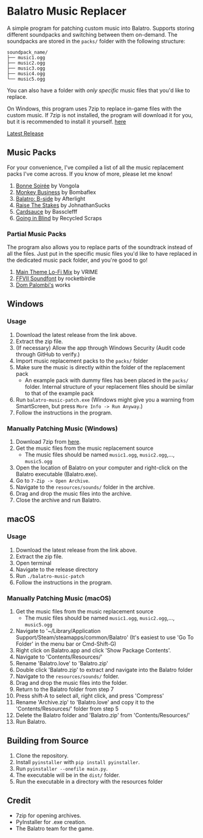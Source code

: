 # Balatro Music Replacer

A simple program for patching custom music into Balatro. Supports storing
different soundpacks and switching between them on-demand. The soundpacks are stored in the `packs/` folder with the following structure:
```
soundpack_name/
├── music1.ogg
├── music2.ogg
├── music3.ogg
├── music4.ogg
└── music5.ogg
```

You can also have a folder with *only specific* music files that you'd like to replace.

On Windows, this program uses 7zip to replace in-game files with the custom music.
If 7zip is not installed, the program will download it for you, but it is
recommended to install it yourself. [here](https://www.7-zip.org/)

[Latest Release](https://github.com/qvattr0/balatro-music-multipatcher/releases/latest)

## Music Packs
For your convenience, I've compiled a list of all the music replacement packs I've come across. If you know of more, please let me know!

1. [Bonne Soirée](https://youtu.be/KiIXRr_GGCw) by Vongola
2. [Monkey Business](https://youtu.be/V3ps8wvrmxw) by Bombaflex
3. [Balatro: B-side](https://youtu.be/_u8tHrRMNG8) by Afterlight
4. [Raise The Stakes](https://youtu.be/p6TGmmQ_Fj4) by JohnathanSucks
5. [Cardsauce](https://youtu.be/Swe_WOWdaqQ) by Bassclefff
6. [Going in Blind](https://youtu.be/oRoLuU3vA8E) by Recycled Scraps

### Partial Music Packs
The program also allows you to replace parts of the soundtrack instead of all
the files. Just put in the specific music files you'd like to have replaced in
the dedicated music pack folder, and you're good to go!
1. [Main Theme Lo-Fi Mix](https://youtu.be/lGqeOnB0Vjg?list=PLuijNdiAVrbY19dl9MrjWfR12EJ6UgVUh) by VRIME
2. [FFVII Soundfont](https://youtu.be/p8YDa_khyKg?list=PLuijNdiAVrbY19dl9MrjWfR12EJ6UgVUh) by rocketbirdie
3. [Dom Palombi's](https://www.youtube.com/@DomPalombiMusic) works

## Windows

### Usage

1. Download the latest release from the link above.
2. Extract the zip file.
3. (If necessary) Allow the app through Windows Security
   (Audit code through GitHub to verify.)
4. Import music replacement packs to the `packs/` folder
5. Make sure the music is directly within the folder of the replacement pack
   - An example pack with dummy files has been placed in the `packs/` folder.
     Internal structure of your replacement files should be similar to that of
     the example pack
6. Run `balatro-music-patch.exe` (Windows might give you a warning from SmartScreen,
   but press `More Info -> Run Anyway`.)
7. Follow the instructions in the program.

### Manually Patching Music (Windows)

1. Download 7zip from [here](https://www.7-zip.org/download.html).
2. Get the music files from the music replacement source 
   - The music files should be named `music1.ogg`, `music2.ogg`,..., `music5.ogg`
3. Open the location of Balatro on your computer and right-click
   on the Balatro executable (Balatro.exe).
4. Go to `7-Zip -> Open Archive`.
5. Navigate to the `resources/sounds/` folder in the archive.
6. Drag and drop the music files into the archive.
7. Close the archive and run Balatro.

## macOS

### Usage

1. Download the latest release from the link above.
2. Extract the zip file.
3. Open terminal
4. Navigate to the release directory
5. Run `./balatro-music-patch`
6. Follow the instructions in the program.

### Manually Patching Music (macOS)

1. Get the music files from the music replacement source 
   - The music files should be named `music1.ogg`, `music2.ogg`,..., `music5.ogg`
2. Navigate to '~/Library/Application Support/Steam/steamapps/common/Balatro'
   (It's easiest to use 'Go To Folder' in the menu bar or Cmd-Shift-G)
3. Right click on Balatro.app and click 'Show Package Contents'.
4. Navigate to 'Contents/Resources/'
5. Rename 'Balatro.love' to 'Balatro.zip'
6. Double click 'Balatro.zip' to extract and navigate into the Balatro folder
7. Navigate to the `resources/sounds/` folder.
8. Drag and drop the music files into the folder.
9.  Return to the Balatro folder from step 7
10. Press shift-A to select all, right click, and press 'Compress'
11. Rename 'Archive.zip' to 'Balatro.love' and copy it to the
    'Contents/Resources/' folder from step 5
12. Delete the Balatro folder and 'Balatro.zip' from 'Contents/Resources/'
13. Run Balatro.

## Building from Source

1. Clone the repository.
2. Install `pyinstaller` with `pip install pyinstaller`.
3. Run `pyinstaller --onefile main.py`.
4. The executable will be in the `dist/` folder.
5. Run the executable in a directory with the resources folder

## Credit

- 7zip for opening archives.
- PyInstaller for .exe creation.
- The Balatro team for the game.
